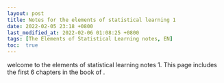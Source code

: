 ```yaml
---
layout: post
title: Notes for the elements of statistical learning 1
date: 2022-02-05 23:18 +0800
last_modified_at: 2022-02-06 01:08:25 +0800
tags: [The Elements of Statistical Learning notes, EN]
toc:  true
---
```


welcome to the elements of statistical learning notes 1. This page includes the first 6 chapters in the book of <the elements of statistical learning>.
